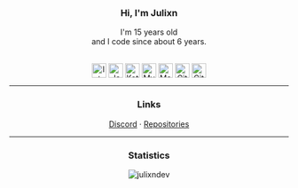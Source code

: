 <br />
<p align="center">

  <h3 align="center">Hi, I'm Julixn</h3>

  <p align="center">
    I'm 15 years old <br>
    and I code since about 6 years.
  </p>
    <br>
    <div align="center">
  <img align="center" alt="Intellij" width="26px" src="https://cdn.iconscout.com/icon/free/png-512/intellij-idea-569199.png" />
  <img align="center" alt="Java" width="26px" src="https://upload-icon.s3.us-east-2.amazonaws.com/uploads/icons/png/378554371540553613-512.png" />
  <img align="center" alt="Kotlin" width="26px" src="https://upload-icon.s3.us-east-2.amazonaws.com/uploads/icons/png/18852341021548218200-512.png" />
  <img align="center" alt="MySQL" width="26px" src="https://cdn-icons-png.flaticon.com/128/3161/3161158.png" />
  <img align="center" alt="MongoDB" width="26px" src="https://cdn.iconscout.com/icon/free/png-512/mongodb-4-1175139.png" />
  <img align="center" alt="Git" width="26px" src="https://upload.wikimedia.org/wikipedia/commons/thumb/3/3f/Git_icon.svg/1024px-Git_icon.svg.png" />
  <img align="center" alt="GitHub" width="26px" src="https://icon-library.com/images/github_png63.png" />
  </div>
  <hr>
  <h3 align="center">Links</h3>
  <p align="center">
    <a href="https://discordapp.com/users/836871120636215327">Discord</a>
    ·
    <a href="https://github.com/JulixnDev?tab=repositories">Repositories</a>
  </p>

<hr>

<div align="center">
  <h3>Statistics</h3>

  ![julixndev](https://github-readme-stats.vercel.app/api?username=julixndev&show_icons=true&locale=en)
</div>


